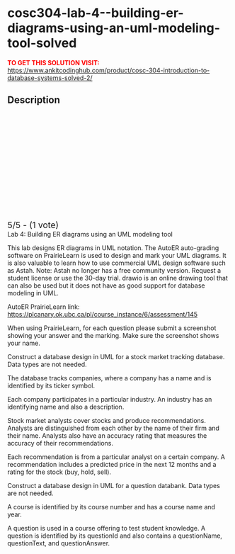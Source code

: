 # cosc304-lab-4--building-er-diagrams-using-an-uml-modeling-tool-solved



**<span style='color:red'>TO GET THIS SOLUTION VISIT:</span>** https://www.ankitcodinghub.com/product/cosc-304-introduction-to-database-systems-solved-2/

<h2>Description</h2>



<div class="kk-star-ratings kksr-auto kksr-align-center kksr-valign-top" data-payload="{&quot;align&quot;:&quot;center&quot;,&quot;id&quot;:&quot;128514&quot;,&quot;slug&quot;:&quot;default&quot;,&quot;valign&quot;:&quot;top&quot;,&quot;ignore&quot;:&quot;&quot;,&quot;reference&quot;:&quot;auto&quot;,&quot;class&quot;:&quot;&quot;,&quot;count&quot;:&quot;1&quot;,&quot;legendonly&quot;:&quot;&quot;,&quot;readonly&quot;:&quot;&quot;,&quot;score&quot;:&quot;5&quot;,&quot;starsonly&quot;:&quot;&quot;,&quot;best&quot;:&quot;5&quot;,&quot;gap&quot;:&quot;4&quot;,&quot;greet&quot;:&quot;Rate this product&quot;,&quot;legend&quot;:&quot;5\/5 - (1 vote)&quot;,&quot;size&quot;:&quot;24&quot;,&quot;title&quot;:&quot;COSC304 Lab 4- Building ER diagrams using an UML modeling tool Solved&quot;,&quot;width&quot;:&quot;138&quot;,&quot;_legend&quot;:&quot;{score}\/{best} - ({count} {votes})&quot;,&quot;font_factor&quot;:&quot;1.25&quot;}">
            
<div class="kksr-stars">
    
<div class="kksr-stars-inactive">
            <div class="kksr-star" data-star="1" style="padding-right: 4px">
            

<div class="kksr-icon" style="width: 24px; height: 24px;"></div>
        </div>
            <div class="kksr-star" data-star="2" style="padding-right: 4px">
            

<div class="kksr-icon" style="width: 24px; height: 24px;"></div>
        </div>
            <div class="kksr-star" data-star="3" style="padding-right: 4px">
            

<div class="kksr-icon" style="width: 24px; height: 24px;"></div>
        </div>
            <div class="kksr-star" data-star="4" style="padding-right: 4px">
            

<div class="kksr-icon" style="width: 24px; height: 24px;"></div>
        </div>
            <div class="kksr-star" data-star="5" style="padding-right: 4px">
            

<div class="kksr-icon" style="width: 24px; height: 24px;"></div>
        </div>
    </div>
    
<div class="kksr-stars-active" style="width: 138px;">
            <div class="kksr-star" style="padding-right: 4px">
            

<div class="kksr-icon" style="width: 24px; height: 24px;"></div>
        </div>
            <div class="kksr-star" style="padding-right: 4px">
            

<div class="kksr-icon" style="width: 24px; height: 24px;"></div>
        </div>
            <div class="kksr-star" style="padding-right: 4px">
            

<div class="kksr-icon" style="width: 24px; height: 24px;"></div>
        </div>
            <div class="kksr-star" style="padding-right: 4px">
            

<div class="kksr-icon" style="width: 24px; height: 24px;"></div>
        </div>
            <div class="kksr-star" style="padding-right: 4px">
            

<div class="kksr-icon" style="width: 24px; height: 24px;"></div>
        </div>
    </div>
</div>
                

<div class="kksr-legend" style="font-size: 19.2px;">
            5/5 - (1 vote)    </div>
    </div>
Lab 4: Building ER diagrams using an UML modeling tool

This lab designs ER diagrams in UML notation. The AutoER auto-grading software on PrairieLearn is used to design and mark your UML diagrams. It is also valuable to learn how to use commercial UML design software such as Astah. Note: Astah no longer has a free community version. Request a student license or use the 30-day trial. drawio is an online drawing tool that can also be used but it does not have as good support for database modeling in UML.

AutoER PrairieLearn link: https://plcanary.ok.ubc.ca/pl/course_instance/6/assessment/145

When using PrairieLearn, for each question please submit a screenshot showing your answer and the marking. Make sure the screenshot shows your name.

Construct a database design in UML for a stock market tracking database. Data types are not needed.

The database tracks companies, where a company has a name and is identified by its ticker symbol.

Each company participates in a particular industry. An industry has an identifying name and also a description.

Stock market analysts cover stocks and produce recommendations. Analysts are distinguished from each other by the name of their firm and their name. Analysts also have an accuracy rating that measures the accuracy of their recommendations.

Each recommendation is from a particular analyst on a certain company. A recommendation includes a predicted price in the next 12 months and a rating for the stock (buy, hold, sell).

Construct a database design in UML for a question databank. Data types are not needed.

A course is identified by its course number and has a course name and year.

A question is used in a course offering to test student knowledge. A question is identified by its questionId and also contains a questionName, questionText, and questionAnswer.
